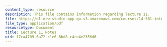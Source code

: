 ```yaml
---
content_type: resource
description: This file contains information regarding lecture 11.
file: https://ol-ocw-studio-app-qa.s3.amazonaws.com/courses/14-581-international-economics-i-spring-2013/17ca47096a72c1e68bd8c4ce4e2356d6_MIT14_581S13_classnotes11.pdf
file_type: application/pdf
resourcetype: Document
title: Lecture 11 Notes
uid: 17ca4709-6a72-c1e6-8bd8-c4ce4e2356d6
---
```

